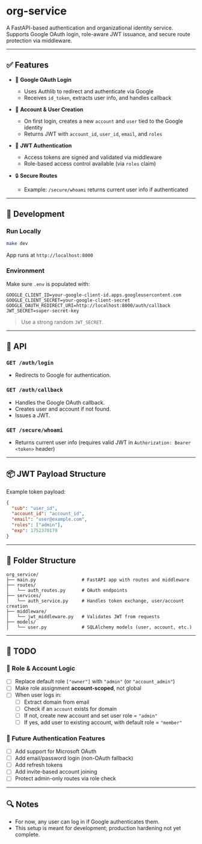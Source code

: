 
# org-service

A FastAPI-based authentication and organizational identity service. Supports Google OAuth login, role-aware JWT issuance, and secure route protection via middleware.

---

## ✅ Features

- 🔐 **Google OAuth Login**
  - Uses Authlib to redirect and authenticate via Google
  - Receives `id_token`, extracts user info, and handles callback

- 🪪 **Account & User Creation**
  - On first login, creates a new `account` and `user` tied to the Google identity
  - Returns JWT with `account_id`, `user_id`, `email`, and `roles`

- 🔑 **JWT Authentication**
  - Access tokens are signed and validated via middleware
  - Role-based access control available (via `roles` claim)

- 🔒 **Secure Routes**
  - Example: `/secure/whoami` returns current user info if authenticated

---

## 🧪 Development

### Run Locally

```bash
make dev
```

App runs at `http://localhost:8000`

### Environment

Make sure `.env` is populated with:

```env
GOOGLE_CLIENT_ID=your-google-client-id.apps.googleusercontent.com
GOOGLE_CLIENT_SECRET=your-google-client-secret
GOOGLE_OAUTH_REDIRECT_URI=http://localhost:8000/auth/callback
JWT_SECRET=super-secret-key
```

> Use a strong random `JWT_SECRET`.

---

## 🧪 API

### `GET /auth/login`

- Redirects to Google for authentication.

### `GET /auth/callback`

- Handles the Google OAuth callback.
- Creates user and account if not found.
- Issues a JWT.

### `GET /secure/whoami`

- Returns current user info (requires valid JWT in `Authorization: Bearer <token>` header)

---

## 📦 JWT Payload Structure

Example token payload:

```json
{
  "sub": "user_id",
  "account_id": "account_id",
  "email": "user@example.com",
  "roles": ["admin"],
  "exp": 1752370179
}
```

---

## 🧩 Folder Structure

```
org_service/
├── main.py                 # FastAPI app with routes and middleware
├── routes/
│   └── auth_routes.py      # OAuth endpoints
├── services/
│   └── auth_service.py     # Handles token exchange, user/account creation
├── middleware/
│   └── jwt_middleware.py   # Validates JWT from requests
├── models/
│   └── user.py             # SQLAlchemy models (user, account, etc.)
```

---

## 📝 TODO

### 🧠 Role & Account Logic

- [ ] Replace default role `["owner"]` with `"admin"` (or `"account_admin"`)
- [ ] Make role assignment **account-scoped**, not global
- [ ] When user logs in:
  - [ ] Extract domain from email
  - [ ] Check if an `account` exists for domain
  - [ ] If not, create new account and set user role = `"admin"`
  - [ ] If yes, add user to existing account, with default role = `"member"`

### 🔐 Future Authentication Features

- [ ] Add support for Microsoft OAuth
- [ ] Add email/password login (non-OAuth fallback)
- [ ] Add refresh tokens
- [ ] Add invite-based account joining
- [ ] Protect admin-only routes via role check

---

## 🔍 Notes

- For now, any user can log in if Google authenticates them.
- This setup is meant for development; production hardening not yet complete.
